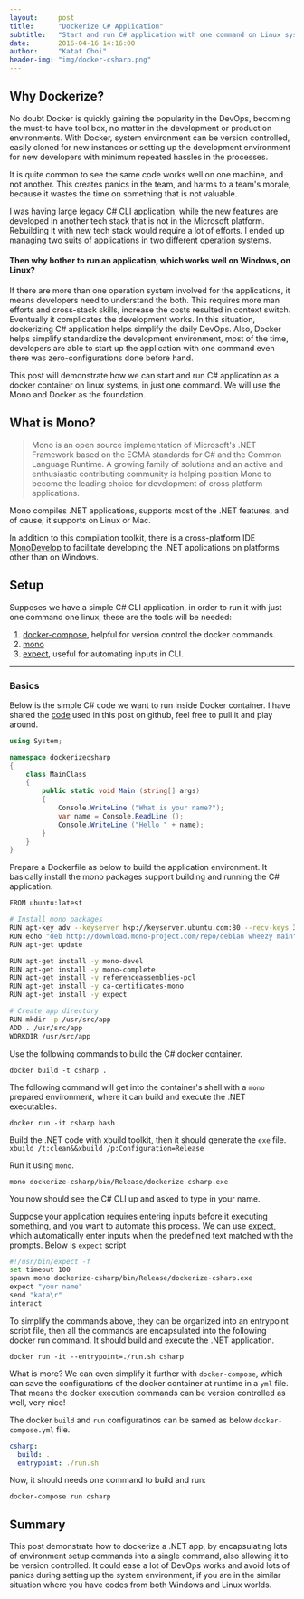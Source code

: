 ```yaml
---
layout:     post
title:      "Dockerize C# Application"
subtitle:   "Start and run C# application with one command on Linux system"
date:       2016-04-16 14:16:00
author:     "Katat Choi"
header-img: "img/docker-csharp.png"
---
```


## Why Dockerize?
No doubt Docker is quickly gaining the popularity in the DevOps, becoming the must-to have tool box, no matter in the development or production environments. With Docker, system environment can be version controlled, easily cloned for new instances or setting up the development environment for new developers with minimum repeated hassles in the processes.

It is quite common to see the same code works well on one machine, and not another. This creates panics in the team, and harms to a team's morale, because it wastes the time on something that is not valuable.

I was having large legacy C# CLI application, while the new features are developed in another tech stack that is not in the Microsoft platform. Rebuilding it with new tech stack would require a lot of efforts. I ended up managing two suits of applications in two different operation systems.

#### Then why bother to run an application, which works well on Windows, on Linux?
 If there are more than one operation system involved for the applications, it means developers need to understand the both. This requires more man efforts and cross-stack skills, increase the costs resulted in context switch. Eventually it complicates the development works. In this situation, dockerizing C# application helps simplify the daily DevOps. Also, Docker helps simplify standardize the development environment, most of the time, developers are able to start up the application with one command even there was zero-configurations done before hand.

This post will demonstrate how we can start and run C# application as a docker container on linux systems, in just one command. We will use the Mono and Docker as the foundation.


## What is Mono?

> Mono is an open source implementation of Microsoft's .NET Framework based on the ECMA standards for C# and the Common Language Runtime. A growing family of solutions and an active and enthusiastic contributing community is helping position Mono to become the leading choice for development of cross platform applications.

Mono compiles .NET applications, supports most of the .NET features, and of cause, it supports on Linux or Mac.

In addition to this compilation toolkit, there is a cross-platform IDE [MonoDevelop](http://www.monodevelop.com) to facilitate developing the .NET applications on platforms other than on Windows.

## Setup
Supposes we have a simple C# CLI application, in order to run it with just one command one linux, these are the tools will be needed:

1. [docker-compose](https://docs.docker.com/compose/), helpful for version control the docker commands.
2. [mono](http://www.mono-project.com/)
3. [expect](http://expect.sourceforge.net/), useful for automating inputs in CLI.


---------------


### Basics
Below is the simple C# code we want to run inside Docker container. I have shared the [code](https://github.com/katat/dockerize-csharp.git) used in this post on github, feel free to pull it and play around.

```csharp
using System;

namespace dockerizecsharp
{
	class MainClass
	{
		public static void Main (string[] args)
		{
			Console.WriteLine ("What is your name?");
			var name = Console.ReadLine ();
			Console.WriteLine ("Hello " + name);
		}
	}
}
```

Prepare a Dockerfile as below to build the application environment. It basically install the mono packages support building and running the C# application.

```bash
FROM ubuntu:latest

# Install mono packages
RUN apt-key adv --keyserver hkp://keyserver.ubuntu.com:80 --recv-keys 3FA7E0328081BFF6A14DA29AA6A19B38D3D831EF
RUN echo "deb http://download.mono-project.com/repo/debian wheezy main" | tee /etc/apt/sources.list.d/mono-xamarin.list
RUN apt-get update

RUN apt-get install -y mono-devel
RUN apt-get install -y mono-complete
RUN apt-get install -y referenceassemblies-pcl
RUN apt-get install -y ca-certificates-mono
RUN apt-get install -y expect

# Create app directory
RUN mkdir -p /usr/src/app
ADD . /usr/src/app
WORKDIR /usr/src/app
```

Use the following commands to build the C# docker container.

`docker build -t csharp .`

The following command will get into the container's shell with a `mono` prepared environment, where it can build and execute the .NET executables.

`docker run -it csharp bash`

Build the .NET code with xbuild toolkit, then it should generate the `exe` file.
`xbuild /t:clean&&xbuild /p:Configuration=Release`

Run it using `mono`.

`mono dockerize-csharp/bin/Release/dockerize-csharp.exe`

You now should see the C# CLI up and asked to type in your name.

Suppose your application requires entering inputs before it executing something, and you want to automate this process. We can use [expect](http://expect.sourceforge.net/), which automatically enter inputs when the predefined text matched with the prompts. Below is `expect` script

```bash
#!/usr/bin/expect -f
set timeout 100
spawn mono dockerize-csharp/bin/Release/dockerize-csharp.exe
expect "your name"
send "kata\r"
interact
```

To simplify the commands above, they can be organized into an entrypoint script file, then all the commands are encapsulated into the following docker run command. It should build and execute the .NET application.

`docker run -it --entrypoint=./run.sh csharp`

What is more? We can even simplify it further with `docker-compose`, which can save the configurations of the docker container at runtime in a `yml` file. That means the docker execution commands can be version controlled as well, very nice!

The docker `build` and `run` configuratinos can be samed as below `docker-compose.yml` file.

```yml
csharp:
  build: .
  entrypoint: ./run.sh
```

Now, it should needs one command to build and run:

`docker-compose run csharp`


## Summary
This post demonstrate how to dockerize a .NET app, by encapsulating lots of environment setup commands into a single command, also allowing it to be version controlled. It could ease a lot of DevOps works and avoid lots of panics during setting up the system environment, if you are in the similar situation where you have codes from both Windows and Linux worlds.
